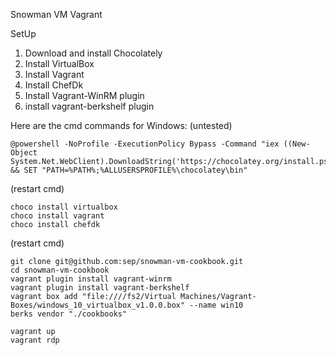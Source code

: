 Snowman VM Vagrant 

SetUp 
1. Download and install Chocolately 
1. Install VirtualBox 
1. Install Vagrant
1. Install ChefDk
1. Install Vagrant-WinRM plugin
1. install vagrant-berkshelf plugin

Here are the cmd commands for Windows: (untested) 

	@powershell -NoProfile -ExecutionPolicy Bypass -Command "iex ((New-Object System.Net.WebClient).DownloadString('https://chocolatey.org/install.ps1'))" && SET "PATH=%PATH%;%ALLUSERSPROFILE%\chocolatey\bin"

(restart cmd)

	choco install virtualbox
	choco install vagrant 
	choco install chefdk
  

(restart cmd)

	git clone git@github.com:sep/snowman-vm-cookbook.git
	cd snowman-vm-cookbook
	vagrant plugin install vagrant-winrm 
	vagrant plugin install vagrant-berkshelf
	vagrant box add "file:////fs2/Virtual Machines/Vagrant-Boxes/windows_10_virtualbox_v1.0.0.box" --name win10
	berks vendor "./cookbooks"
	
	vagrant up
	vagrant rdp
